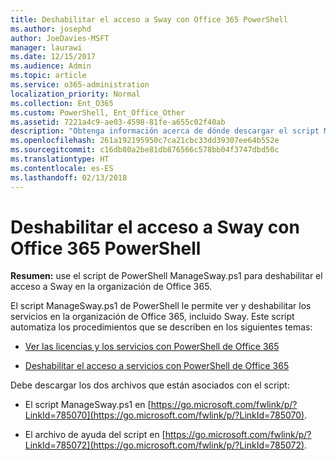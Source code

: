```yaml
---
title: Deshabilitar el acceso a Sway con Office 365 PowerShell
ms.author: josephd
author: JoeDavies-MSFT
manager: laurawi
ms.date: 12/15/2017
ms.audience: Admin
ms.topic: article
ms.service: o365-administration
localization_priority: Normal
ms.collection: Ent_O365
ms.custom: PowerShell, Ent_Office_Other
ms.assetid: 7221a4c9-ae03-4598-81fe-a655c02f40ab
description: "Obtenga información acerca de dónde descargar el script ManageSway.ps1 de PowerShell que le permite deshabilitar el acceso a Sway en la organización de Office 365."
ms.openlocfilehash: 261a192195950c7ca21cbc33dd39307ee64b552e
ms.sourcegitcommit: c16db80a2be81db876566c578bb04f3747dbd50c
ms.translationtype: HT
ms.contentlocale: es-ES
ms.lasthandoff: 02/13/2018
---
```

# <a name="disable-access-to-sway-with-office-365-powershell"></a>Deshabilitar el acceso a Sway con Office 365 PowerShell

**Resumen:** use el script de PowerShell ManageSway.ps1 para deshabilitar el acceso a Sway en la organización de Office 365.
  
El script ManageSway.ps1 de PowerShell le permite ver y deshabilitar los servicios en la organización de Office 365, incluido Sway. Este script automatiza los procedimientos que se describen en los siguientes temas:
  
- [Ver las licencias y los servicios con PowerShell de Office 365](view-licenses-and-services-with-office-365-powershell.md)
    
- [Deshabilitar el acceso a servicios con PowerShell de Office 365](disable-access-to-services-with-office-365-powershell.md)
    
Debe descargar los dos archivos que están asociados con el script:
  
- El script ManageSway.ps1 en [https://go.microsoft.com/fwlink/p/?LinkId=785070](https://go.microsoft.com/fwlink/p/?LinkId=785070).
    
- El archivo de ayuda del script en [https://go.microsoft.com/fwlink/p/?LinkId=785072](https://go.microsoft.com/fwlink/p/?LinkId=785072).
    


